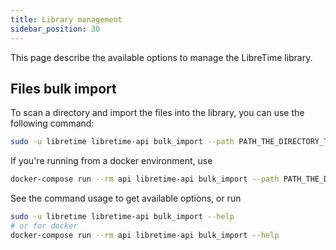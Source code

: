 ```yaml
---
title: Library management
sidebar_position: 30
---
```


This page describe the available options to manage the LibreTime library.

## Files bulk import

To scan a directory and import the files into the library, you can use the following command:

```bash
sudo -u libretime libretime-api bulk_import --path PATH_THE_DIRECTORY_TO_SCAN
```

If you're running from a docker environment, use
```bash
docker-compose run --rm api libretime-api bulk_import --path PATH_THE_DIRECTORY_TO_SCAN
```

See the command usage to get available options, or run
```bash
sudo -u libretime libretime-api bulk_import --help
# or for docker
docker-compose run --rm api libretime-api bulk_import --help
```
